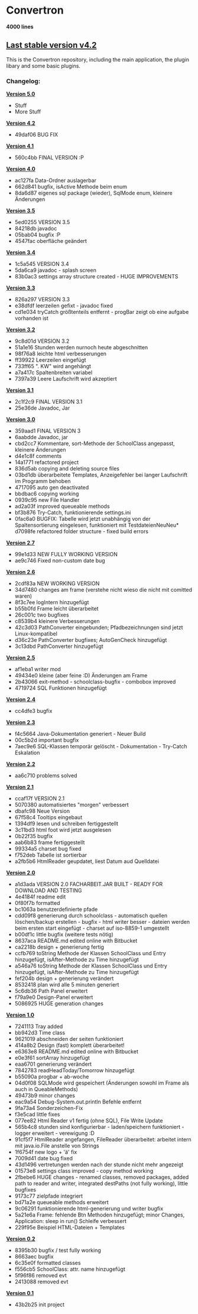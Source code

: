 # **Convertron** #
**4000 lines**
## [Last stable version v4.2](https://bitbucket.org/ChriZ98/convertron-coreapp/get/v4.2.zip) ##
This is the Convertron repository, including the main application, the plugin libary and some basic plugins.
### Changelog: ###
**[Version 5.0](https://bitbucket.org/ChriZ98/convertron-coreapp/get/v5.0.zip)**

* Stuff
* More Stuff

**[Version 4.2](https://bitbucket.org/ChriZ98/convertron-coreapp/get/v4.2.zip)**

* 49daf06 BUG FIX

**[Version 4.1](https://bitbucket.org/ChriZ98/convertron-coreapp/get/v4.1.zip)**

* 560c4bb FINAL VERSION :P

**[Version 4.0](https://bitbucket.org/ChriZ98/convertron-coreapp/get/v4.0.zip)**

* ac127fa Data-Ordner auslagerbar
* 662d841 bugfix, isActive Methode beim enum
* 8da6d87 eigenes sql package (wieder), SqlMode enum, kleinere Änderungen

**[Version 3.5](https://bitbucket.org/ChriZ98/convertron-coreapp/get/v3.5.zip)**

* 5ed0255 VERSION 3.5
* 84218db javadoc
* 05bab04 bugfix :P
* 4547fac oberfläche geändert

**[Version 3.4](https://bitbucket.org/ChriZ98/convertron-coreapp/get/3.4.zip)**

* 1c5a545 VERSION 3.4
* 5da6ca9 javadoc - splash screen
* 83b0ac3 settings array structure created - HUGE IMPROVEMENTS

**[Version 3.3](https://bitbucket.org/ChriZ98/convertron-coreapp/get/v3.3.zip)**

* 826a297 VERSION 3.3
* e38dfdf leerzeilen gefixt - javadoc fixed
* cd1e034 tryCatch größtenteils entfernt - progBar zeigt ob eine aufgabe vorhanden ist

**[Version 3.2](https://bitbucket.org/ChriZ98/convertron-coreapp/get/v3.2.zip)**

* 9c8d01d VERSION 3.2
* 51a1e16 Stunden werden nurnoch heute abgeschnitten
* 98f76a8 leichte html verbesserungen
* ff39922 Leerzeilen eingefügt
* 733ff65 ". KW" wird angehängt
* a7a417c Spaltenbreiten variabel
* 7397a39 Leere Laufschrift wird akzeptiert

**[Version 3.1](https://bitbucket.org/ChriZ98/convertron-coreapp/get/v3.1.zip)**

* 2c1f2c9 FINAL VERSION 3.1
* 25e36de Javadoc, Jar

**[Version 3.0](https://bitbucket.org/ChriZ98/convertron-coreapp/get/v3.0.zip)**

* 359aad1 FINAL VERSION 3
* 6aabdde Javadoc, jar
* cbd2cc7 Kommentare, sort-Methode der SchoolClass angepasst, kleinere Änderungen
* d4e1c8f comments
* 14a1771 refactored project
* 836d5ab copying and deleting source files
* 03bd1db überarbeitete Templates, Anzeigefehler bei langer Laufschrift im Programm behoben
* 4717095 auto gen deactivated
* bbdbac6 copying working
* 0939c95 new File Handler
* ad2a03f improved queueable methods
* bf3b876 Try-Catch, funktionierende settings.ini
* 0fac6a0 BUGFIX: Tabelle wird jetzt unabhängig von der Spaltensortierung eingelesen, funktioniert mit TestdateienNeuNeu* d7098fe refactored folder structure - fixed build errors

**[Version 2.7](https://bitbucket.org/ChriZ98/convertron-coreapp/get/v2.7.zip)**

* 99e1d33 NEW FULLY WORKING VERSION
* ae9c746 Fixed non-custom date bug

**[Version 2.6](https://bitbucket.org/ChriZ98/convertron-coreapp/get/v2.6.zip)**

* 2cdf83a NEW WORKING VERSION
* 34d7480 changes am frame (verstehe nicht wieso die nicht mit comitted waren)
* 8f3c7ee logIntern hinzugefügt
* b55b0fd Frame leicht überarbeitet
* 26c001c two bugfixes
* c8539b4 kleinere Verbesserungen
* 42c3d03 PathConverter eingebunden; Pfadbezeichnungen sind jetzt Linux-kompatibel
* d36c23e PathConverter bugfixes; AutoGenCheck hinzugefügt
* 3c13dbd PathConverter hinzugefügt

**[Version 2.5](https://bitbucket.org/ChriZ98/convertron-coreapp/get/v2.5.zip)**

* af1eba1 writer mod
* 49434e0 kleine (aber feine :D) Änderungen am Frame
* 2b43066 exit-method - schoolclass-bugfix - combobox improved
* 4719724 SQL Funktionen hinzugefügt

**[Version 2.4](https://bitbucket.org/ChriZ98/convertron-coreapp/get/v2.4.zip)**

* cc4dfe3 bugfix

**[Version 2.3](https://bitbucket.org/ChriZ98/convertron-coreapp/get/v2.3.zip)**

* f4c5664 Java-Dokumentation generiert - Neuer Build
* 00c5b2d important bugfix
* 7aec9e6 SQL-Klassen temporär gelöscht - Dokumentation - Try-Catch Eskalation

**[Version 2.2](https://bitbucket.org/ChriZ98/convertron-coreapp/get/v2.2.zip)**

* aa6c710 problems solved

**[Version 2.1](https://bitbucket.org/ChriZ98/convertron-coreapp/get/v2.1.zip)**

* ccaf17f VERSION 2.1
* 5070380 automatisiertes "morgen" verbessert
* dbafc98 Neue Version
* 67f58c4 Tooltips eingebaut
* 1394df9 lesen und schreiben fertiggestellt
* 3c11bd3 html foot wird jetzt ausgelesen
* 0b22f35 bugfix
* aab6b83 frame fertiggestellt
* 99334a5 charset bug fixed
* f752deb Tabelle ist sortierbar
* a2fb5b6 HtmlReader geupdatet, liest Datum aud Quelldatei

**[Version 2.0](https://bitbucket.org/ChriZ98/convertron-coreapp/get/v2.0.zip)**

* a1d3ada VERSION 2.0 FACHARBEIT.JAR BUILT - READY FOR DOWNLOAD AND TESTING
* 4e4184f readme edit
* 0f80f7b formatted
* bc1063a benutzerdefinierte pfade
* cdd09f8 generierung durch schoolclass - automatisch quellen löschen/backup erstellen - bugfix - html writer besser - dateien werden beim ersten start eingefügt - charset auf iso-8859-1 umgestellt
* b00df1c little bugfix (weitere tests nötig)
* 8637aca README.md edited online with Bitbucket
* ca2218b design + generierung fertig
* ccfb769 toString Methode der Klassen SchoolClass und Entry hinzugefügt, isAfter-Methode zu Time hinzugefügt
* a546a76 toString Methode der Klassen SchoolClass und Entry hinzugefügt, isAfter-Methode zu Time hinzugefügt
* fef204b design + generierung verändert
* 8532418 plan wird alle 5 minuten generiert
* 5c6db36 Path Panel erweitert
* f79a9e0 Design-Panel erweitert
* 5086925 HUGE generation changes

**[Version 1.0](https://bitbucket.org/ChriZ98/convertron-coreapp/get/v1.0.zip)**

* 7241113 Tray added
* bb942d3 Time class
* 9621019 abschneiden der seiten funktioniert
* 414a8b2 Design (fast) komplett überarbeitet!
* e6363e8 README.md edited online with Bitbucket
* e0e3f61 sortArray hinzugefügt
* eaa6701 generierung verändert
* 7842783 readHeadToday/Tomorrow hinzugefügt
* b55090a progbar + ab-woche
* 04d0f08 SQLMode wird gespeichert (Änderungen sowohl im Frame als auch in QueableMethods)
* 49473b9 minor changes
* eac9a54 Debug-System.out.println Befehle entfernt
* 9fa73a4 Sonderzeichen-Fix
* f3e5cad little fixes
* 077ee82 Html Reader v1 fertig (ohne SQL), File Write Update
* 565b4c8 stunden sind konfigurierbar - laden/speichern funktioniert - logger erweitert - verewigung :D
* 91cf5f7 HtmlReader angefangen, FileReader überarbeitet: arbeitet intern mit java.io.File anstelle von Strings
* 1f6754f new logo + 'ä' fix
* 7009d41 date bug fixed
* 43d1496 vertretungen werden nach der stunde nicht mehr angezeigt
* 01573e8 settings class improved - copy method working
* 2fbebe6 HUGE changes - renamed classes, removed packages, added path to reader and writer, integrated destPaths (not fully working), little bugfixes
* 9173c77 zielpfade integriert
* bd71a2e queueable methods erweitert
* 9c06291 funktionierende html-generierung und writer bugfix
* 5a21e6a Frame: fehlende Btn Methoden hinzugefügt; minor Changes, Application: sleep in run() Schleife verbessert
* 229f95e Beispiel HTML-Dateien + Templates

**[Version 0.2](https://bitbucket.org/ChriZ98/convertron-coreapp/get/v0.2.zip)**

* 8395b30 bugfix / test fully working
* 8663aec bugfix
* 6c35e0f formatted classes
* f556cb5 SchoolClass: attr. name hinzugefügt
* 5f96f86 removed evt
* 2413088 removed evt

**[Version 0.1](https://bitbucket.org/ChriZ98/convertron-coreapp/get/v0.1.zip)**

* 43b2b25 init project
